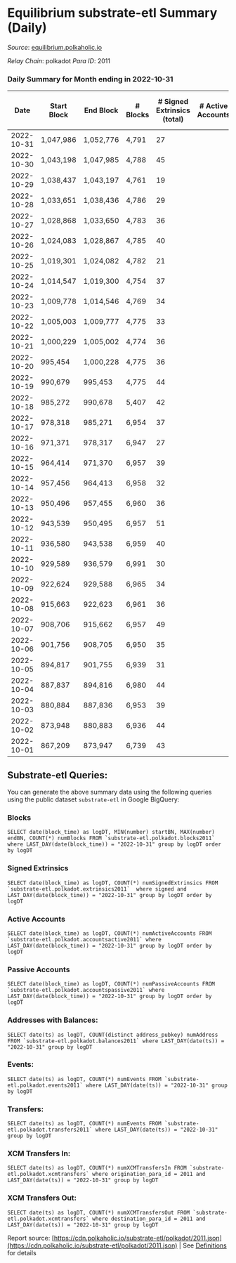 # Equilibrium substrate-etl Summary (Daily)

_Source_: [equilibrium.polkaholic.io](https://equilibrium.polkaholic.io)

*Relay Chain*: polkadot
*Para ID*: 2011



### Daily Summary for Month ending in 2022-10-31


| Date | Start Block | End Block | # Blocks | # Signed Extrinsics (total) | # Active Accounts | # Passive | # New | # Addresses with Balances | # Events | # Transfers | # XCM Transfers In | # XCM Transfers Out | Issues | 
| ---- | ----------- | --------- | -------- | --------------------------- | ----------------- | --------- | ----- | ------------------------- | -------- | ----------- | ------------------ | ------------------- | ------ |
| 2022-10-31 | 1,047,986 | 1,052,776 | 4,791 | 27 |  |  |  | 7,487 | 108,733 |   |   |   |  |
| 2022-10-30 | 1,043,198 | 1,047,985 | 4,788 | 45 |  |  |  |  | 108,740 |   |   |   |  |
| 2022-10-29 | 1,038,437 | 1,043,197 | 4,761 | 19 |  |  |  |  | 108,016 |   |   |   |  |
| 2022-10-28 | 1,033,651 | 1,038,436 | 4,786 | 29 |  |  |  |  | 108,605 |   |   |   |  |
| 2022-10-27 | 1,028,868 | 1,033,650 | 4,783 | 36 |  |  |  |  | 108,586 |   |   |   |  |
| 2022-10-26 | 1,024,083 | 1,028,867 | 4,785 | 40 |  |  |  |  | 108,652 |   |   |   |  |
| 2022-10-25 | 1,019,301 | 1,024,082 | 4,782 | 21 |  |  |  |  | 108,502 |   |   |   |  |
| 2022-10-24 | 1,014,547 | 1,019,300 | 4,754 | 37 |  |  |  |  | 107,552 |   |   |   |  |
| 2022-10-23 | 1,009,778 | 1,014,546 | 4,769 | 34 |  |  |  |  | 107,924 |   |   |   |  |
| 2022-10-22 | 1,005,003 | 1,009,777 | 4,775 | 33 |  |  |  |  | 108,395 |   |   |   |  |
| 2022-10-21 | 1,000,229 | 1,005,002 | 4,774 | 36 |  |  |  |  | 108,352 |   |   |   |  |
| 2022-10-20 | 995,454 | 1,000,228 | 4,775 | 36 |  |  |  |  | 108,378 |   |   |   |  |
| 2022-10-19 | 990,679 | 995,453 | 4,775 | 44 |  |  |  |  | 108,416 |   |   |   |  |
| 2022-10-18 | 985,272 | 990,678 | 5,407 | 42 |  |  |  |  | 122,764 |   |   |   |  |
| 2022-10-17 | 978,318 | 985,271 | 6,954 | 37 |  |  |  |  | 157,814 |   |   |   |  |
| 2022-10-16 | 971,371 | 978,317 | 6,947 | 27 |  |  |  |  | 157,624 |   |   |   |  |
| 2022-10-15 | 964,414 | 971,370 | 6,957 | 39 |  |  |  |  | 157,894 |   |   |   |  |
| 2022-10-14 | 957,456 | 964,413 | 6,958 | 32 |  |  |  |  | 157,791 |   |   |   |  |
| 2022-10-13 | 950,496 | 957,455 | 6,960 | 36 |  |  |  |  | 158,183 |   |   |   |  |
| 2022-10-12 | 943,539 | 950,495 | 6,957 | 51 |  |  |  | 7,532 | 157,933 |   |   |   |  |
| 2022-10-11 | 936,580 | 943,538 | 6,959 | 40 |  |  |  | 7,531 | 157,959 |   |   |   |  |
| 2022-10-10 | 929,589 | 936,579 | 6,991 | 30 |  |  |  |  | 158,094 |   |   |   |  |
| 2022-10-09 | 922,624 | 929,588 | 6,965 | 34 |  |  |  | 7,530 | 158,048 |   |   |   |  |
| 2022-10-08 | 915,663 | 922,623 | 6,961 | 36 |  |  |  |  | 157,945 |   |   |   |  |
| 2022-10-07 | 908,706 | 915,662 | 6,957 | 49 |  |  |  |  | 157,941 |   |   |   |  |
| 2022-10-06 | 901,756 | 908,705 | 6,950 | 35 |  |  |  |  | 157,745 |   |   |   |  |
| 2022-10-05 | 894,817 | 901,755 | 6,939 | 31 |  |  |  |  | 157,135 |   |   |   |  |
| 2022-10-04 | 887,837 | 894,816 | 6,980 | 44 |  |  |  |  | 157,509 |   |   |   |  |
| 2022-10-03 | 880,884 | 887,836 | 6,953 | 39 |  |  |  |  | 157,743 |   |   |   |  |
| 2022-10-02 | 873,948 | 880,883 | 6,936 | 44 |  |  |  |  | 157,441 |   |   |   |  |
| 2022-10-01 | 867,209 | 873,947 | 6,739 | 43 |  |  |  |  | 151,282 |   |   |   |  |

## Substrate-etl Queries:
You can generate the above summary data using the following queries using the public dataset `substrate-etl` in Google BigQuery:


### Blocks
```
SELECT date(block_time) as logDT, MIN(number) startBN, MAX(number) endBN, COUNT(*) numBlocks FROM `substrate-etl.polkadot.blocks2011`  where LAST_DAY(date(block_time)) = "2022-10-31" group by logDT order by logDT
```


### Signed Extrinsics
```
SELECT date(block_time) as logDT, COUNT(*) numSignedExtrinsics FROM `substrate-etl.polkadot.extrinsics2011`  where signed and LAST_DAY(date(block_time)) = "2022-10-31" group by logDT order by logDT
```


### Active Accounts
```
SELECT date(block_time) as logDT, COUNT(*) numActiveAccounts FROM `substrate-etl.polkadot.accountsactive2011` where LAST_DAY(date(block_time)) = "2022-10-31" group by logDT order by logDT
```


### Passive Accounts
```
SELECT date(block_time) as logDT, COUNT(*) numPassiveAccounts FROM `substrate-etl.polkadot.accountspassive2011` where LAST_DAY(date(block_time)) = "2022-10-31" group by logDT order by logDT
```


### Addresses with Balances:
```
SELECT date(ts) as logDT, COUNT(distinct address_pubkey) numAddress FROM `substrate-etl.polkadot.balances2011` where LAST_DAY(date(ts)) = "2022-10-31" group by logDT
```


### Events:
```
SELECT date(ts) as logDT, COUNT(*) numEvents FROM `substrate-etl.polkadot.events2011` where LAST_DAY(date(ts)) = "2022-10-31" group by logDT
```


### Transfers:
```
SELECT date(ts) as logDT, COUNT(*) numEvents FROM `substrate-etl.polkadot.transfers2011` where LAST_DAY(date(ts)) = "2022-10-31" group by logDT
```


### XCM Transfers In:
```
SELECT date(ts) as logDT, COUNT(*) numXCMTransfersIn FROM `substrate-etl.polkadot.xcmtransfers` where origination_para_id = 2011 and LAST_DAY(date(ts)) = "2022-10-31" group by logDT
```


### XCM Transfers Out:
```
SELECT date(ts) as logDT, COUNT(*) numXCMTransfersOut FROM `substrate-etl.polkadot.xcmtransfers` where destination_para_id = 2011 and LAST_DAY(date(ts)) = "2022-10-31" group by logDT
```



Report source: [https://cdn.polkaholic.io/substrate-etl/polkadot/2011.json](https://cdn.polkaholic.io/substrate-etl/polkadot/2011.json) | See [Definitions](/DEFINITIONS.md) for details
